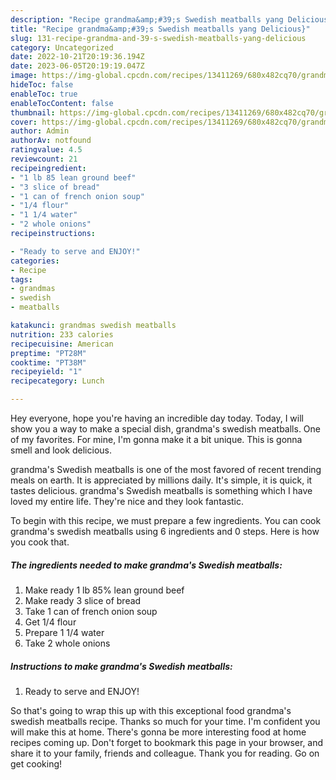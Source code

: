 ```yaml
---
description: "Recipe grandma&amp;#39;s Swedish meatballs yang Delicious}"
title: "Recipe grandma&amp;#39;s Swedish meatballs yang Delicious}"
slug: 131-recipe-grandma-and-39-s-swedish-meatballs-yang-delicious
category: Uncategorized
date: 2022-10-21T20:19:36.194Z
date: 2023-06-05T20:19:19.047Z
image: https://img-global.cpcdn.com/recipes/13411269/680x482cq70/grandmas-swedish-meatballs-recipe-main-photo.jpg
hideToc: false
enableToc: true
enableTocContent: false
thumbnail: https://img-global.cpcdn.com/recipes/13411269/680x482cq70/grandmas-swedish-meatballs-recipe-main-photo.jpg
cover: https://img-global.cpcdn.com/recipes/13411269/680x482cq70/grandmas-swedish-meatballs-recipe-main-photo.jpg
author: Admin
authorAv: notfound
ratingvalue: 4.5
reviewcount: 21
recipeingredient:
- "1 lb 85 lean ground beef"
- "3 slice of bread"
- "1 can of french onion soup"
- "1/4 flour"
- "1 1/4 water"
- "2 whole onions"
recipeinstructions:

- "Ready to serve and ENJOY!"
categories:
- Recipe
tags:
- grandmas
- swedish
- meatballs

katakunci: grandmas swedish meatballs 
nutrition: 233 calories
recipecuisine: American
preptime: "PT28M"
cooktime: "PT38M"
recipeyield: "1"
recipecategory: Lunch

---
```



Hey everyone, hope you're having an incredible day today. Today, I will show you a way to make a special dish, grandma&#39;s swedish meatballs. One of my favorites. For mine, I'm gonna make it a bit unique. This is gonna smell and look delicious.

grandma&#39;s Swedish meatballs is one of the most favored of recent trending meals on earth. It is appreciated by millions daily. It's simple, it is quick, it tastes delicious. grandma&#39;s Swedish meatballs is something which I have loved my entire life. They're nice and they look fantastic.




To begin with this recipe, we must prepare a few ingredients. You can cook grandma&#39;s swedish meatballs using 6 ingredients and 0 steps. Here is how you cook that.

<!--inarticleads1-->

##### The ingredients needed to make grandma&#39;s Swedish meatballs:

1. Make ready 1 lb 85% lean ground beef
1. Make ready 3 slice of bread
1. Take 1 can of french onion soup
1. Get 1/4 flour
1. Prepare 1 1/4 water
1. Take 2 whole onions




<!--inarticleads2-->

##### Instructions to make grandma&#39;s Swedish meatballs:


1. Ready to serve and ENJOY!



So that's going to wrap this up with this exceptional food grandma&#39;s swedish meatballs recipe. Thanks so much for your time. I'm confident you will make this at home. There's gonna be more interesting food at home recipes coming up. Don't forget to bookmark this page in your browser, and share it to your family, friends and colleague. Thank you for reading. Go on get cooking!
